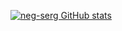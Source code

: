[![neg-serg GitHub stats](https://github-readme-stats.vercel.app/api?username=neg-serg&show_icons=true&theme=tokyonight)](https://github.com/anuraghazra/github-readme-stats)
